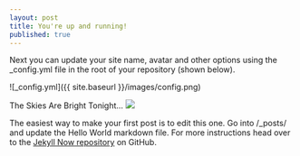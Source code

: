 ```yaml
---
layout: post
title: You're up and running!
published: true
---
```


Next you can update your site name, avatar and other options using the _config.yml file in the root of your repository (shown below).

![_config.yml]({{ site.baseurl }}/images/config.png)


The Skies Are Bright Tonight...
![]({{site.baseurl}}/https://www.google.com/url?sa=i&url=http%3A%2F%2Fwww.pso-world.com%2Fforums%2Fshowthread.php%3F238523-%25C9toile-Class-Discussion&psig=AOvVaw2cTtZ6g6l7p1CgXZMDKvjM&ust=1620444534102000&source=images&cd=vfe&ved=0CAIQjRxqFwoTCMjysrjQtvACFQAAAAAdAAAAABAD)


The easiest way to make your first post is to edit this one. Go into /_posts/ and update the Hello World markdown file. For more instructions head over to the [Jekyll Now repository](https://github.com/barryclark/jekyll-now) on GitHub.